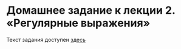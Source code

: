 # Домашнее задание к лекции 2. «Регулярные выражения»

Текст задания доступен [здесь](https://github.com/netology-code/py-homeworks-advanced/tree/master/5.Regexp)
